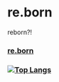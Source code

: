# re.born
reborn?!

### [re.born](https://kamitom.github.io/re.born)


### [![Top Langs](https://github-readme-stats.vercel.app/api/top-langs/?username=kamitom)](https://github.com/kamitom/re.born)
